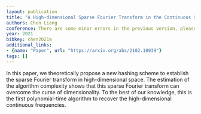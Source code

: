 ```yaml
---
layout: publication
title: "A High-dimensional Sparse Fourier Transform in the Continuous Setting"
authors: Chen Liang
conference: There are some minor errors in the previous version, please refer to <Inverse problems,
year: 2021
bibkey: chen2021a
additional_links:
- {name: "Paper", url: "https://arxiv.org/abs/2102.10939"}
tags: []
---
```

In this paper, we theoretically propose a new hashing scheme to establish the sparse Fourier transform in high-dimensional space. The estimation of the algorithm complexity shows that this sparse Fourier transform can overcome the curse of dimensionality. To the best of our knowledge, this is the first polynomial-time algorithm to recover the high-dimensional continuous frequencies.